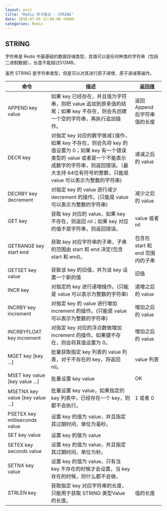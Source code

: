 ```yaml
---
layout: post
title: "Redis 学习笔记 - STRING"
date: 2016-07-05 12:00:00 +0800
categories: Redis
---
```

## STRING

字符串是 Redis 中最基础的数据存储类型，其值可以是任何种类的字符串（包括二进制数据），长度不能超过512MB。

虽然 STRING 是字符串类型，但是可以对其进行原子递增、原子递减等操作。

| 命令 | 描述 | 返回值 |
| --- | --- | --- |
| APPEND key value | 如果 key 已经存在，并且值为字符串，则把 value 追加到原来值的结尾；如果 key 不存在，则会先创建一个空的字符串，再执行追加操作。| 返回 Append 后字符串值的长度 |
| DECR key | 对指定 key 对应的数字做减1操作，如果 key 不存在，则会先将 key 的值设置为 0；如果 key 有一个错误类型的 value 或者是一个不能表示成数字的字符串，则返回错误。（最大支持 64位有符号的整数，只能是 value 可以表示为整数的字符串) | 递减之后的 value |
| DECRBY key decrement | 对指定 key 的 value 进行减少 decrement 的操作。(只能是 value 可以表示为整数的字符串) | 减少之后的 value |
| GET key | 获取 key 对应的 value，如果 key 不存在，则返回 nil；如果 key 对应的值不是字符串，则返回错误。 | value 或者 nil |
| GETRANGE key start end | 获取 key 对应字符串的子串，子串的范围由 start 和 end 决定(包含 start 和 end)。 | 包含在 start 和 end 范围内的子串 |
| GETSET key value | 获取该 key 的旧值，并为该 key 设置一个新的值 | 旧值 |
| INCR key | 对指定的 key 进行递增操作。(只能是 value 可以表示为整数的字符串) | 递增之后的 value |
| INCRBY key increment | 对指定 key 的 value 进行增加 increment 的操作。(只能是 value 可以表示为整数的字符串) | 增加之后的 value |
| INCRBYFLOAT key increment | 对指定 key 对应的浮点数做增加 increment 的操作。如果键不存在，则会将其值设置为 0。 | 增加之后的 value |
| MGET key [key ...] | 批量获取指定 key 列表的 value 列表，对于不存在的 key，将返回 nil。 | value 列表 |
| MSET key value [key value ...] | 批量设置 key value | OK |
| MSETNX key value [key value ...] | 批量设置 key value，如果指定的 key 列表中，已经存在一个 key，则都不会执行。 | 1 或者 0|
| PSETEX key milliseconds value | 设置 key 的值为 value，并且指定其过期时间，单位为毫秒。 | |
| SET key value  | 设置 key 的值为 value | |
| SETEX key seconds value | 设置 key 的值为 value，并且指定其过期时间，单位为秒。 | |
| SETNX key value | 设置 key 的值为 value，只有当 key 不存在的时候才会设置，当 key 存在的时候，则什么都不会做。 | |
| STRLEN key | 获取指定 key 对应字符串的长度，只能用于获取 STRING 类型Value 的长度。 | 值的长度 |
